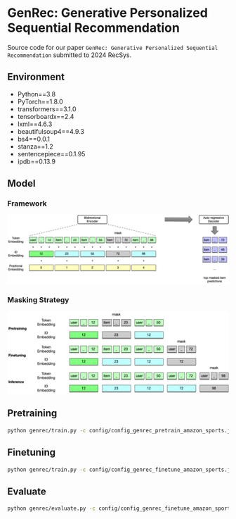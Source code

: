 # GenRec: Generative Personalized Sequential Recommendation

Source code for our paper `GenRec: Generative Personalized Sequential Recommendation` submitted to 2024 RecSys.

## Environment
- Python==3.8
- PyTorch==1.8.0
- transformers==3.1.0
- tensorboardx==2.4
- lxml==4.6.3
- beautifulsoup4==4.9.3
- bs4==0.0.1
- stanza==1.2
- sentencepiece==0.1.95
- ipdb==0.13.9

## Model

### Framework
![framework](./images/GenRec-Framework.png)

### Masking Strategy
![mask](./images/GenRec-Mask.png)

## Pretraining

```Bash
python genrec/train.py -c config/config_genrec_pretrain_amazon_sports.json
```

## Finetuning

```Bash
python genrec/train.py -c config/config_genrec_finetune_amazon_sports.json -pmp path_to_pretrained_model
```

## Evaluate

```Bash
python genrec/evaluate.py -c config/config_genrec_finetune_amazon_sports.json
```
